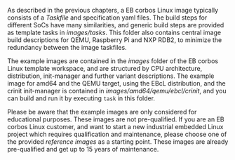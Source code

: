 As described in the previous chapters, a EB corbos Linux image typically consists of a _Taskfile_ and specification yaml files.
The build steps for different SoCs have many similarities, and generic build steps are provided as template tasks in _images/tasks_.
This folder also contains central image build descriptions for QEMU, Raspberry Pi and NXP RDB2, to minimize the redundancy between the image taskfiles.

The example images are contained in the _images_ folder of the EB corbos Linux template workspace,
and are structured by CPU architecture, distribution, init-manager and further variant descriptions.
The example image for amd64 and the QEMU target, using the EBcL distribution,
and the crinit init-manager is contained in _images/amd64/qemu/ebcl/crinit_,
and you can build and run it by executing `task` in this folder.

Please be aware that the example images are only considered for educational purposes.
These images are not pre-qualified.
If you are an EB corbos Linux customer, and want to start a new industrial embedded Linux project
which requires qualification and maintenance, please choose one of the provided _reference images_ as a starting point.
These images are already pre-qualified and get up to 15 years of maintenance.
